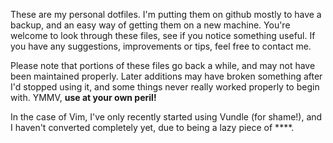 These are my personal dotfiles. I'm putting them on github mostly to have a backup, and an easy way of getting them on a new machine. You're welcome to look through these files, see if you notice something useful. If you have any suggestions, improvements or tips, feel free to contact me.

Please note that portions of these files go back a while, and may not have been maintained properly. Later additions may have broken something after I'd stopped using it, and some things never really worked properly to begin with. YMMV, **use at your own peril!**

In the case of Vim, I've only recently started using Vundle (for shame!), and I haven't converted completely yet, due to being a lazy piece of ****.

